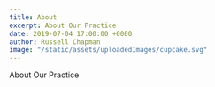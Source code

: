 ```yaml
---
title: About
excerpt: About Our Practice
date: 2019-07-04 17:00:00 +0000
author: Russell Chapman
image: "/static/assets/uploadedImages/cupcake.svg"
---
```


About Our Practice
